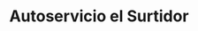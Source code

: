---
title: "Autoservicio el Surtidor"
url: /riohacha-la-guajira/autoservicio-el-surtidor/
shop: Supermarkt
---